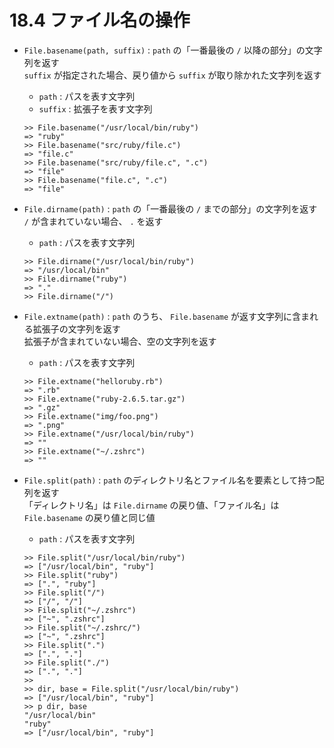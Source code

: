 # 18.4 ファイル名の操作

- `File.basename(path, suffix)` : `path` の「一番最後の `/` 以降の部分」の文字列を返す  
    `suffix` が指定された場合、戻り値から `suffix` が取り除かれた文字列を返す
    - `path` : パスを表す文字列
    - `suffix` : 拡張子を表す文字列

    ```
    >> File.basename("/usr/local/bin/ruby")
    => "ruby"
    >> File.basename("src/ruby/file.c")
    => "file.c"
    >> File.basename("src/ruby/file.c", ".c")
    => "file"
    >> File.basename("file.c", ".c")
    => "file"
    ```

- `File.dirname(path)` : `path` の「一番最後の `/` までの部分」の文字列を返す  
    `/` が含まれていない場合、 `.` を返す
    - `path` : パスを表す文字列

    ```
    >> File.dirname("/usr/local/bin/ruby")
    => "/usr/local/bin"
    >> File.dirname("ruby")
    => "."
    >> File.dirname("/")
    ```

- `File.extname(path)` : `path` のうち、 `File.basename` が返す文字列に含まれる拡張子の文字列を返す  
    拡張子が含まれていない場合、空の文字列を返す
    - `path` : パスを表す文字列

    ```
    >> File.extname("helloruby.rb")
    => ".rb"
    >> File.extname("ruby-2.6.5.tar.gz")
    => ".gz"
    >> File.extname("img/foo.png")
    => ".png"
    >> File.extname("/usr/local/bin/ruby")
    => ""
    >> File.extname("~/.zshrc")
    => ""
    ```

- `File.split(path)` : `path` のディレクトリ名とファイル名を要素として持つ配列を返す  
    「ディレクトリ名」は `File.dirname` の戻り値、「ファイル名」は `File.basename` の戻り値と同じ値
    - `path` : パスを表す文字列

    ```
    >> File.split("/usr/local/bin/ruby")
    => ["/usr/local/bin", "ruby"]
    >> File.split("ruby")
    => [".", "ruby"]
    >> File.split("/")
    => ["/", "/"]
    >> File.split("~/.zshrc")
    => ["~", ".zshrc"]
    >> File.split("~/.zshrc/")
    => ["~", ".zshrc"]
    >> File.split(".")
    => [".", "."]
    >> File.split("./")
    => [".", "."]
    >> 
    >> dir, base = File.split("/usr/local/bin/ruby")
    => ["/usr/local/bin", "ruby"]
    >> p dir, base
    "/usr/local/bin"
    "ruby"
    => ["/usr/local/bin", "ruby"]
    ```

